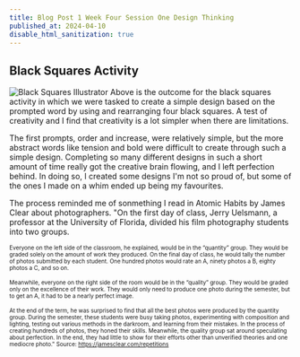 ```yaml
---
title: Blog Post 1 Week Four Session One Design Thinking
published_at: 2024-04-10
disable_html_sanitization: true
---
```

## Black Squares Activity
![Black Squares Illustrator](/w04s1/henry-blacksquares.png)
Above is the outcome for the black squares activity in which we were tasked to create a simple design based on the prompted word by using and rearranging four black squares. A test of creativity and I find that creativity is a lot simpler when there are limitations.

The first prompts, order and increase, were relatively simple, but the more abstract words like tension and bold were difficult to create through such a simple design. Completing so many different designs in such a short amount of time really got the creative brain flowing, and I left perfection behind. In doing so, I created some designs I'm not so proud of, but some of the ones I made on a whim ended up being my favourites. 

The process reminded me of sonmething I read in Atomic Habits by James Clear about photographers.
"On the first day of class, Jerry Uelsmann, a professor at the University of Florida, divided his film photography students into two groups.

<font size="-3">Everyone on the left side of the classroom, he explained, would be in the “quantity” group. They would be graded solely on the amount of work they produced. On the final day of class, he would tally the number of photos submitted by each student. One hundred photos would rate an A, ninety photos a B, eighty photos a C, and so on.

Meanwhile, everyone on the right side of the room would be in the “quality” group. They would be graded only on the excellence of their work. They would only need to produce one photo during the semester, but to get an A, it had to be a nearly perfect image.

At the end of the term, he was surprised to find that all the best photos were produced by the quantity group. During the semester, these students were busy taking photos, experimenting with composition and lighting, testing out various methods in the darkroom, and learning from their mistakes. In the process of creating hundreds of photos, they honed their skills. Meanwhile, the quality group sat around speculating about perfection. In the end, they had little to show for their efforts other than unverified theories and one mediocre photo." Source: https://jamesclear.com/repetitions </font>